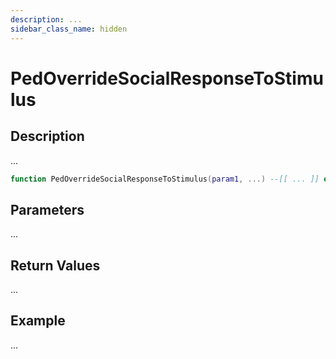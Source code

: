 ```yaml
---
description: ...
sidebar_class_name: hidden
---
```


# PedOverrideSocialResponseToStimulus

## Description

...

```lua
function PedOverrideSocialResponseToStimulus(param1, ...) --[[ ... ]] end
```

## Parameters

...

## Return Values

...

## Example

...

